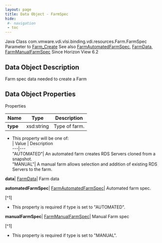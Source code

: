 ```yaml
---
layout: page
title: Data Object - FarmSpec
hide:
 #- navigation
 - toc
---
```






Java Class
    com.vmware.vdi.vlsi.binding.vdi.resources.Farm.FarmSpec
Parameter to
     [Farm_Create](vdi.resources.Farm.md#create)
See also
     [FarmAutomatedFarmSpec](vdi.resources.Farm.AutomatedFarmSpec.md), [FarmData](vdi.resources.Farm.FarmData.md), [FarmManualFarmSpec](vdi.resources.Farm.ManualFarmSpec.md)
Since 
    Horizon View 6.2

## Data Object Description 

Farm spec data needed to create a Farm 

## Data Object Properties

Properties

Name |  Type |  Description   
---|---|---  
**type**|  xsd:string|  Type of farm.   


  * This property will be one of:  
|  Value |  Description   
---|---  
"AUTOMATED"| An automated farm creates RDS Servers cloned from a snapshot.  
"MANUAL"| A manual farm allows selection and addition of existing RDS Servers to the farm.  

  
**data**| [FarmData](vdi.resources.Farm.FarmData.md)|  Farm data   
  
**automatedFarmSpec**| [FarmAutomatedFarmSpec](vdi.resources.Farm.AutomatedFarmSpec.md)|  Automated farm spec.   


[^1]
  * This property is required if type is set to "AUTOMATED".

  
**manualFarmSpec**| [FarmManualFarmSpec](vdi.resources.Farm.ManualFarmSpec.md)|  Manual Farm spec   


[^1]
  * This property is required if type is set to "MANUAL".

  
  

  

